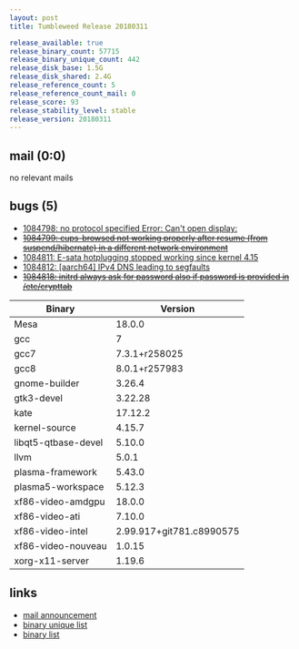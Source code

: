 ```yaml
---
layout: post
title: Tumbleweed Release 20180311

release_available: true
release_binary_count: 57715
release_binary_unique_count: 442
release_disk_base: 1.5G
release_disk_shared: 2.4G
release_reference_count: 5
release_reference_count_mail: 0
release_score: 93
release_stability_level: stable
release_version: 20180311
---
```


## mail (0:0)

no relevant mails

## bugs (5)

<!--more-->

- [1084798: no protocol specified Error: Can't open display:](https://bugzilla.opensuse.org/show_bug.cgi?id=1084798)
- ~~[1084799: cups-browsed not working properly after resume (from suspend/hibernate) in a different network environment](https://bugzilla.opensuse.org/show_bug.cgi?id=1084799)~~
- [1084811: E-sata hotplugging stopped working since kernel 4.15](https://bugzilla.opensuse.org/show_bug.cgi?id=1084811)
- [1084812: \[aarch64\] IPv4 DNS leading to segfaults](https://bugzilla.opensuse.org/show_bug.cgi?id=1084812)
- ~~[1084818: initrd always ask for password also if password is provided in /etc/crypttab](https://bugzilla.opensuse.org/show_bug.cgi?id=1084818)~~

Binary | Version
--- | ---
Mesa | 18.0.0
gcc | 7
gcc7 | 7.3.1+r258025
gcc8 | 8.0.1+r257983
gnome-builder | 3.26.4
gtk3-devel | 3.22.28
kate | 17.12.2
kernel-source | 4.15.7
libqt5-qtbase-devel | 5.10.0
llvm | 5.0.1
plasma-framework | 5.43.0
plasma5-workspace | 5.12.3
xf86-video-amdgpu | 18.0.0
xf86-video-ati | 7.10.0
xf86-video-intel | 2.99.917+git781.c8990575
xf86-video-nouveau | 1.0.15
xorg-x11-server | 1.19.6

## links

- [mail announcement](https://lists.opensuse.org/opensuse-factory/2018-03/msg00276.html)
- [binary unique list](http://download.tumbleweed.boombatower.com/20180311/rpm.unique.list)
- [binary list](http://download.tumbleweed.boombatower.com/20180311/rpm.list)
